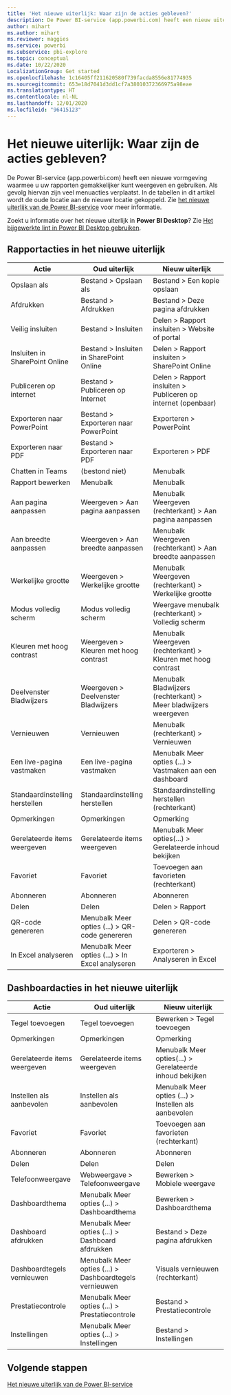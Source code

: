 ```yaml
---
title: 'Het nieuwe uiterlijk: Waar zijn de acties gebleven?'
description: De Power BI-service (app.powerbi.com) heeft een nieuw uiterlijk en veel acties zijn verplaatst. Dit artikel bevat tabellen met een overzicht van de oude en de nieuwe locaties.
author: mihart
ms.author: mihart
ms.reviewer: maggies
ms.service: powerbi
ms.subservice: pbi-explore
ms.topic: conceptual
ms.date: 10/22/2020
LocalizationGroup: Get started
ms.openlocfilehash: 1c16405ff211620580f739facda8556e81774935
ms.sourcegitcommit: 653e18d7041d3dd1cf7a38010372366975a98eae
ms.translationtype: HT
ms.contentlocale: nl-NL
ms.lasthandoff: 12/01/2020
ms.locfileid: "96415123"
---
```

# <a name="the-new-look-where-did-the-actions-go"></a>Het nieuwe uiterlijk: Waar zijn de acties gebleven?

De Power BI-service (app.powerbi.com) heeft een nieuwe vormgeving waarmee u uw rapporten gemakkelijker kunt weergeven en gebruiken. Als gevolg hiervan zijn veel menuacties verplaatst. In de tabellen in dit artikel wordt de oude locatie aan de nieuwe locatie gekoppeld. Zie [het nieuwe uiterlijk van de Power BI-service](service-new-look.md) voor meer informatie.

Zoekt u informatie over het nieuwe uiterlijk in **Power BI Desktop**? Zie [Het bijgewerkte lint in Power BI Desktop gebruiken](../create-reports/desktop-ribbon.md).

## <a name="report-actions-in-the-new-look"></a>Rapportacties in het nieuwe uiterlijk

|Actie  |Oud uiterlijk |Nieuw uiterlijk  |
|---------|---------|---------|
| Opslaan als | Bestand > Opslaan als  | Bestand > Een kopie opslaan |
| Afdrukken | Bestand > Afdrukken | Bestand > Deze pagina afdrukken |
| Veilig insluiten | Bestand > Insluiten | Delen > Rapport insluiten > Website of portal |
| Insluiten in SharePoint Online | Bestand > Insluiten in SharePoint Online | Delen > Rapport insluiten > SharePoint Online |
| Publiceren op internet | Bestand > Publiceren op Internet | Delen > Rapport insluiten > Publiceren op internet (openbaar) |
| Exporteren naar PowerPoint | Bestand > Exporteren naar PowerPoint | Exporteren > PowerPoint |
| Exporteren naar PDF | Bestand > Exporteren naar PDF | Exporteren > PDF |
| Chatten in Teams | (bestond niet) | Menubalk |
|Rapport bewerken  | Menubalk   | Menubalk |
| Aan pagina aanpassen | Weergeven > Aan pagina aanpassen | Menubalk Weergeven (rechterkant) > Aan pagina aanpassen |
| Aan breedte aanpassen | Weergeven > Aan breedte aanpassen | Menubalk Weergeven (rechterkant) > Aan breedte aanpassen |
| Werkelijke grootte | Weergeven > Werkelijke grootte | Menubalk Weergeven (rechterkant) > Werkelijke grootte |
| Modus volledig scherm | Modus volledig scherm | Weergave menubalk (rechterkant) > Volledig scherm |
| Kleuren met hoog contrast | Weergeven > Kleuren met hoog contrast | Menubalk Weergeven (rechterkant) > Kleuren met hoog contrast |
| Deelvenster Bladwijzers | Weergeven > Deelvenster Bladwijzers |  Menubalk Bladwijzers (rechterkant) > Meer bladwijzers weergeven |
| Vernieuwen | Vernieuwen | Menubalk (rechterkant) > Vernieuwen |
| Een live-pagina vastmaken | Een live-pagina vastmaken | Menubalk Meer opties (...) > Vastmaken aan een dashboard |
| Standaardinstelling herstellen | Standaardinstelling herstellen | Standaardinstelling herstellen (rechterkant) |
| Opmerkingen | Opmerkingen | Opmerking |
| Gerelateerde items weergeven | Gerelateerde items weergeven | Menubalk Meer opties(...) > Gerelateerde inhoud bekijken |
| Favoriet | Favoriet | Toevoegen aan favorieten (rechterkant) |
| Abonneren | Abonneren |Abonneren |
| Delen | Delen | Delen > Rapport |
| QR-code genereren | Menubalk Meer opties (...) > QR-code genereren | Delen > QR-code genereren |
| In Excel analyseren | Menubalk Meer opties (...) > In Excel analyseren | Exporteren > Analyseren in Excel |


## <a name="dashboard-actions-in-the-new-look"></a>Dashboardacties in het nieuwe uiterlijk

|Actie  |Oud uiterlijk  |Nieuw uiterlijk  |
|---------|---------|---------|
| Tegel toevoegen | Tegel toevoegen | Bewerken > Tegel toevoegen |
| Opmerkingen | Opmerkingen | Opmerking |
| Gerelateerde items weergeven | Gerelateerde items weergeven | Menubalk Meer opties(...) > Gerelateerde inhoud bekijken |
| Instellen als aanbevolen | Instellen als aanbevolen| Menubalk Meer opties (...) > Instellen als aanbevolen|
| Favoriet | Favoriet | Toevoegen aan favorieten (rechterkant) |
| Abonneren | Abonneren |Abonneren |
| Delen | Delen | Delen |
| Telefoonweergave | Webweergave > Telefoonweergave | Bewerken > Mobiele weergave |
| Dashboardthema | Menubalk Meer opties (...) > Dashboardthema | Bewerken > Dashboardthema |
| Dashboard afdrukken | Menubalk Meer opties (...) > Dashboard afdrukken | Bestand > Deze pagina afdrukken |
| Dashboardtegels vernieuwen | Menubalk Meer opties (...) > Dashboardtegels vernieuwen | Visuals vernieuwen (rechterkant) |
| Prestatiecontrole | Menubalk Meer opties (...) > Prestatiecontrole | Bestand > Prestatiecontrole |
| Instellingen | Menubalk Meer opties (...) > Instellingen | Bestand > Instellingen |

## <a name="next-steps"></a>Volgende stappen

[Het nieuwe uiterlijk van de Power BI-service](service-new-look.md)
